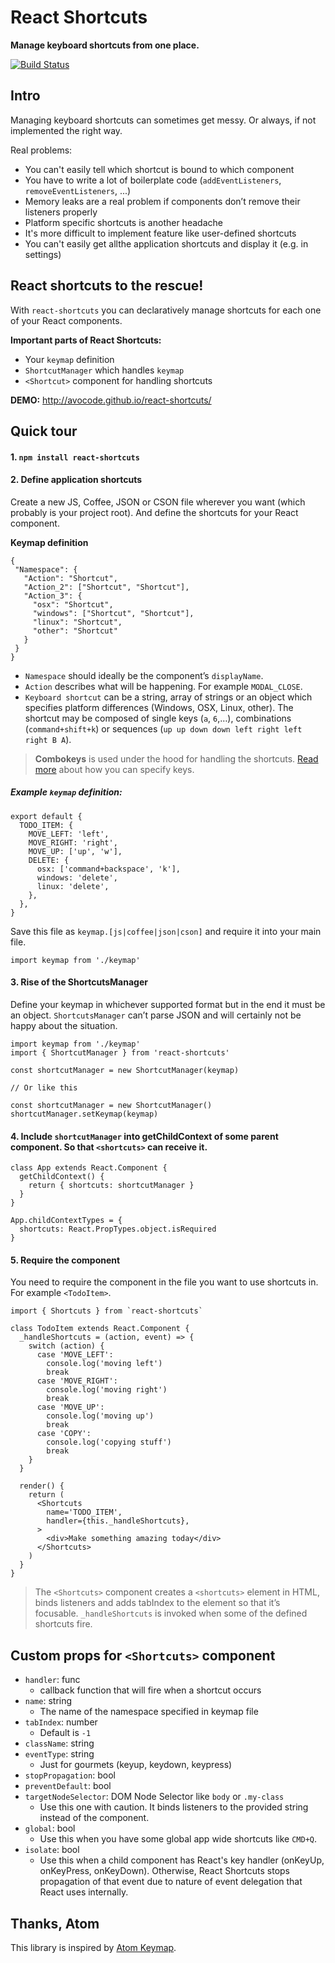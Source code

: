 React Shortcuts
=========

**Manage keyboard shortcuts from one place.**

[![Build Status](https://travis-ci.org/avocode/react-shortcuts.svg)][travis]


Intro
------


Managing keyboard shortcuts can sometimes get messy. Or always, if not implemented the right way.

Real problems:

- You can't easily tell which shortcut is bound to which component
- You have to write a lot of boilerplate code (`addEventListeners`, `removeEventListeners`, ...)
- Memory leaks are a real problem if components don’t remove their listeners properly
- Platform specific shortcuts is another headache
- It's more difficult to implement feature like user-defined shortcuts
- You can't easily get allthe application shortcuts and display it (e.g. in settings)


**React shortcuts to the rescue!**
-----------

With `react-shortcuts` you can declaratively manage shortcuts for each one of your React components.

**Important parts of React Shortcuts:**

- Your `keymap` definition
- `ShortcutManager` which handles `keymap`
- `<Shortcut>` component for handling shortcuts

**DEMO:** http://avocode.github.io/react-shortcuts/

Quick tour
----------


#### 1. `npm install react-shortcuts`


#### 2. **Define application shortcuts**

Create a new JS, Coffee, JSON or CSON file wherever you want (which probably is your project root). And define the shortcuts for your React component.

**Keymap definition**

```
{
 "Namespace": {
   "Action": "Shortcut",
   "Action_2": ["Shortcut", "Shortcut"],
   "Action_3": {
     "osx": "Shortcut",
     "windows": ["Shortcut", "Shortcut"],
     "linux": "Shortcut",
     "other": "Shortcut"
   }
 }
}
```

- `Namespace` should ideally be the component’s `displayName`.
- `Action` describes what will be happening. For example `MODAL_CLOSE`.
- `Keyboard shortcut` can be a string, array of strings or an object which
  specifies platform differences (Windows, OSX, Linux, other). The
  shortcut may be composed of single keys (`a`, `6`,…), combinations
  (`command+shift+k`) or sequences (`up up down down left right left right B A`).

> **Combokeys** is used under the
  hood for handling the shortcuts. [Read more][mousetrap] about how you can
  specify keys.


##### Example `keymap` definition:


```
export default {
  TODO_ITEM: {
    MOVE_LEFT: 'left',
    MOVE_RIGHT: 'right',
    MOVE_UP: ['up', 'w'],
    DELETE: {
      osx: ['command+backspace', 'k'],
      windows: 'delete',
      linux: 'delete',
    },
  },
}

```

Save this file as `keymap.[js|coffee|json|cson]` and require it into your main
file.

```
import keymap from './keymap'
```

#### 3. Rise of the ShortcutsManager

Define your keymap in whichever supported format but in the end it must be an
object. `ShortcutsManager` can’t parse JSON and will certainly not be happy
about the situation.

```
import keymap from './keymap'
import { ShortcutManager } from 'react-shortcuts'

const shortcutManager = new ShortcutManager(keymap)

// Or like this

const shortcutManager = new ShortcutManager()
shortcutManager.setKeymap(keymap)
```

#### 4. Include `shortcutManager` into getChildContext of some parent component. So that `<shortcuts>` can receive it.

```
class App extends React.Component {
  getChildContext() {
    return { shortcuts: shortcutManager }
  }
}

App.childContextTypes = {
  shortcuts: React.PropTypes.object.isRequired
}
```

#### 5. Require the <shortcuts> component

You need to require the component in the file you want to use shortcuts in.
For example `<TodoItem>`.

```
import { Shortcuts } from `react-shortcuts`

class TodoItem extends React.Component {
  _handleShortcuts = (action, event) => {
    switch (action) {
      case 'MOVE_LEFT':
        console.log('moving left')
        break
      case 'MOVE_RIGHT':
        console.log('moving right')
        break
      case 'MOVE_UP':
        console.log('moving up')
        break
      case 'COPY':
        console.log('copying stuff')
        break
    }
  }

  render() {
    return (
      <Shortcuts
        name='TODO_ITEM',
        handler={this._handleShortcuts},
      >
        <div>Make something amazing today</div>
      </Shortcuts>
    )
  }
}
```

> The `<Shortcuts>` component creates a `<shortcuts>` element in HTML, binds
  listeners and adds tabIndex to the element so that it’s focusable.
  `_handleShortcuts` is invoked when some of the defined shortcuts fire.

## Custom props for `<Shortcuts>` component

- `handler`: func
  - callback function that will fire when a shortcut occurs
- `name`: string
  - The name of the namespace specified in keymap file
- `tabIndex`: number
  - Default is `-1`
- `className`: string
- `eventType`: string
  - Just for gourmets (keyup, keydown, keypress)
- `stopPropagation`: bool
- `preventDefault`: bool
- `targetNodeSelector`: DOM Node Selector like `body` or `.my-class`
  - Use this one with caution. It binds listeners to the provided string instead
  of the component.
- `global`: bool
  - Use this when you have some global app wide shortcuts like `CMD+Q`.
- `isolate`: bool
  - Use this when a child component has React's key handler (onKeyUp, onKeyPress, onKeyDown). Otherwise, React Shortcuts stops propagation of that event due to nature of event delegation that React uses internally.


## Thanks, Atom


This library is inspired by [Atom Keymap].


[Atom Keymap]: https://github.com/atom/atom-keymap/
[travis]: https://travis-ci.org/avocode/react-shortcuts
[mousetrap]: https://craig.is/killing/mice
[keymaps]: https://github.com/atom/atom-keymap/
